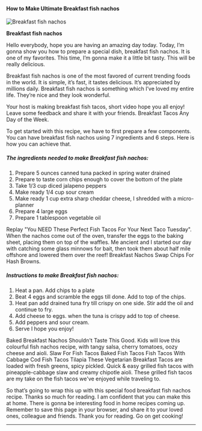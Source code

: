             

#### How to Make Ultimate Breakfast fish nachos

![Breakfast fish nachos](https://img-global.cpcdn.com/recipes/c5fe0734f0722c90/751x532cq70/breakfast-fish-nachos-recipe-main-photo.jpg)

**Breakfast fish nachos**

Hello everybody, hope you are having an amazing day today. Today, I’m gonna show you how to prepare a special dish, breakfast fish nachos. It is one of my favorites. This time, I’m gonna make it a little bit tasty. This will be really delicious.

Breakfast fish nachos is one of the most favored of current trending foods in the world. It is simple, it’s fast, it tastes delicious. It’s appreciated by millions daily. Breakfast fish nachos is something which I’ve loved my entire life. They’re nice and they look wonderful.

Your host is making breakfast fish tacos, short video hope you all enjoy! Leave some feedback and share it with your friends. Breakfast Tacos Any Day of the Week.

To get started with this recipe, we have to first prepare a few components. You can have breakfast fish nachos using 7 ingredients and 6 steps. Here is how you can achieve that.

##### The ingredients needed to make Breakfast fish nachos:

1.  Prepare 5 ounces canned tuna packed in spring water drained
2.  Prepare to taste corn chips enough to cover the bottom of the plate
3.  Take 1/3 cup diced jalapeno peppers
4.  Make ready 1/4 cup sour cream
5.  Make ready 1 cup extra sharp cheddar cheese, I shredded with a micro-planner
6.  Prepare 4 large eggs
7.  Prepare 1 tablespoon vegetable oil

Replay "You NEED These Perfect Fish Tacos For Your Next Taco Tuesday". When the nachos come out of the oven, transfer the eggs to the baking sheet, placing them on top of the waffles. Me ancient and I started our day with catching some glass minnows for bait, then took them about half mile offshore and lowered them over the reef! Breakfast Nachos Swap Chips For Hash Browns.

##### Instructions to make Breakfast fish nachos:

1.  Heat a pan. Add chips to a plate
2.  Beat 4 eggs and scramble the eggs till done. Add to top of the chips.
3.  Heat pan add drained tuna fry till crispy on one side. Stir add the oil and continue to fry.
4.  Add cheese to eggs. when the tuna is crispy add to top of cheese.
5.  Add peppers and sour cream.
6.  Serve I hope you enjoy!

Baked Breakfast Nachos Shouldn't Taste This Good. Kids will love this colourful fish nachos recipe, with tangy salsa, cherry tomatoes, oozy cheese and aioli. Slaw For Fish Tacos Baked Fish Tacos Fish Tacos With Cabbage Cod Fish Tacos Tilapia These Vegetarian Breakfast Tacos are loaded with fresh greens, spicy pickled. Quick & easy grilled fish tacos with pineapple-cabbage slaw and creamy chipotle aioli. These grilled fish tacos are my take on the fish tacos we've enjoyed while traveling to.

So that’s going to wrap this up with this special food breakfast fish nachos recipe. Thanks so much for reading. I am confident that you can make this at home. There is gonna be interesting food in home recipes coming up. Remember to save this page in your browser, and share it to your loved ones, colleague and friends. Thank you for reading. Go on get cooking!

* * *